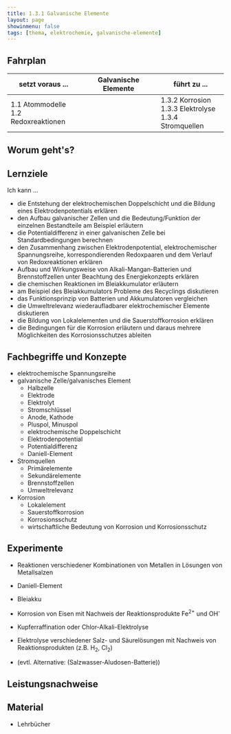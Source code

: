 ```yaml
---
title: 1.3.1 Galvanische Elemente
layout: page
showinmenu: false
tags: [thema, elektrochemie, galvanische-elemente]
---
```


## Fahrplan

| setzt voraus ... | Galvanische Elemente | führt zu ... |
| ---              | ---       | ---          |
| 1.1 Atommodelle<br />1.2 Redoxreaktionen |  |  1.3.2 Korrosion<br />1.3.3 Elektrolyse<br />1.3.4 Stromquellen |

## Worum geht's?

## Lernziele

Ich kann ...

- die Entstehung der elektrochemischen Doppelschicht und die Bildung eines Elektrodenpotentials erklären
- den Aufbau galvanischer Zellen und die Bedeutung/Funktion der einzelnen Bestandteile am Beispiel erläutern
- die Potentialdifferenz in einer galvanischen Zelle bei Standardbedingungen berechnen
- den Zusammenhang zwischen Elektrodenpotential, elektrochemischer Spannungsreihe, korrespondierenden Redoxpaaren und dem Verlauf von Redoxreaktionen erklären
- Aufbau und Wirkungsweise von Alkali-Mangan-Batterien und Brennstoffzellen unter Beachtung des Energiekonzepts erklären
- die chemischen Reaktionen im Bleiakkumulator erläutern
- am Beispiel des Bleiakkumulators Probleme des Recyclings diskutieren
- das Funktionsprinzip von Batterien und Akkumulatoren vergleichen
- die Umweltrelevanz wiederaufladbarer elektrochemischer Elemente diskutieren
- die Bildung von Lokalelementen und die Sauerstoffkorrosion erklären
- die Bedingungen für die Korrosion erläutern und daraus mehrere Möglichkeiten des Korrosionsschutzes ableiten

## Fachbegriffe und Konzepte

- elektrochemische Spannungsreihe
- galvanische Zelle/galvanisches Element
	- Halbzelle
	- Elektrode
	- Elektrolyt
	- Stromschlüssel
	- Anode, Kathode
	- Pluspol, Minuspol
	- elektrochemische Doppelschicht
	- Elektrodenpotential
	- Potentialdifferenz
	- Daniell-Element
- Stromquellen
	- Primärelemente
	- Sekundärelemente
	- Brennstoffzellen
	- Umweltrelevanz
- Korrosion
	- Lokalelement
	- Sauerstoffkorrosion
	- Korrosionsschutz
	- wirtschaftliche Bedeutung von Korrosion und Korrosionsschutz

## Experimente

- Reaktionen verschiedener Kombinationen von Metallen in Lösungen von Metallsalzen
- Daniell-Element
- Bleiakku
- Korrosion von Eisen mit Nachweis der Reaktionsprodukte Fe<sup>2+</sup> und OH<sup>-</sup>
- Kupferraffination oder Chlor-Alkali-Elektrolyse
- Elektrolyse verschiedener Salz- und Säurelösungen mit Nachweis von Reaktionsprodukten (z.B. H<sub>2</sub>, Cl<sub>2</sub>)

- (evtl. Alternative: (Salzwasser-Aludosen-Batterie))

## Leistungsnachweise

## Material

- Lehrbücher


    
